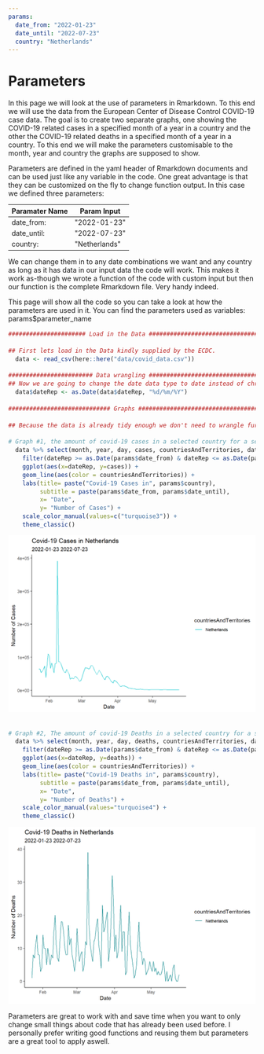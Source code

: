 ```yaml
---
params:
  date_from: "2022-01-23"
  date_until: "2022-07-23"
  country: "Netherlands"
---
```

# Parameters



In this page we will look at the use of parameters in Rmarkdown. To this end we will use the data from the European Center of Disease Control COVID-19 case data. The goal is to create two separate graphs, one showing the COVID-19 related cases in a specified month of a year in a country and the other the COVID-19 related deaths in a specified month of a year in a country. To this end we will make the parameters customisable to the month, year and country the graphs are supposed to show.

Parameters are defined in the yaml header of Rmarkdown documents and can be used just like any variable in the code. One great advantage is that they can be customized on the fly to change function output. In this case we defined three parameters: 

| Paramater Name  | Param Input   |
| --------------- | ------------- |
|  date_from:     |"2022-01-23"   |
|  date_until:    |"2022-07-23"   |
|  country:       |"Netherlands"  |

  
We can change them in to any date combinations we want and any country as long as it has data in our input data the code will work. This makes it work as-though we wrote a function of the code with custom input but then our function is the complete Rmarkdown file. Very handy indeed.

This page will show all the code so you can take a look at how the parameters are used in it. You can find the parameters used as variables: params$parameter_name

``` r
###################### Load in the Data ########################################

## First lets load in the Data kindly supplied by the ECDC. 
  data <- read_csv(here::here("data/covid_data.csv"))

######################## Data wrangling ########################################
## Now we are going to change the date data type to date instead of chr.
  data$dateRep <- as.Date(data$dateRep, "%d/%m/%Y")

############################# Graphs ###########################################

## Because the data is already tidy enough we don't need to wrangle further and can simply start plotting the graphs we want.
  
# Graph #1, the amount of covid-19 cases in a selected country for a selected period of time
  data %>% select(month, year, day, cases, countriesAndTerritories, dateRep) %>% 
    filter(dateRep >= as.Date(params$date_from) & dateRep <= as.Date(params$date_until), countriesAndTerritories %in% c(params$country)) %>%
    ggplot(aes(x=dateRep, y=cases)) + 
    geom_line(aes(color = countriesAndTerritories)) +
    labs(title= paste("Covid-19 Cases in", params$country),
         subtitle = paste(params$date_from, params$date_until),
         x= "Date",
         y= "Number of Cases") +
    scale_color_manual(values=c("turquoise3")) +
    theme_classic()
```

<img src="07-parameters_files/figure-html/unnamed-chunk-2-1.png" width="672" />

``` r

# Graph #2, The amount of covid-19 Deaths in a selected country for a selected period of time. If I didn't work with parameters I would have build a function for these two graphs seeing as they are very similar in code. 
  data %>% select(month, year, day, deaths, countriesAndTerritories, dateRep) %>% 
    filter(dateRep >= as.Date(params$date_from) & dateRep <= as.Date(params$date_until), countriesAndTerritories %in% c(params$country)) %>%
    ggplot(aes(x=dateRep, y=deaths)) + 
    geom_line(aes(color = countriesAndTerritories)) +
    labs(title= paste("Covid-19 Deaths in", params$country),
         subtitle = paste(params$date_from, params$date_until),
         x= "Date",
         y= "Number of Deaths") +
    scale_color_manual(values="turquoise4") +
    theme_classic()
```

<img src="07-parameters_files/figure-html/unnamed-chunk-2-2.png" width="672" />

Parameters are great to work with and save time when you want to only change small things about code that has already been used before. I personally prefer writing good functions and reusing them but parameters are a great tool to apply aswell. 
